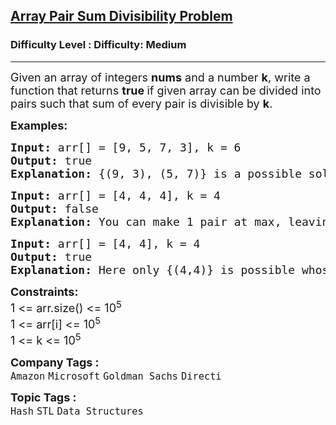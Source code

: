 <h2><a href="https://www.geeksforgeeks.org/problems/array-pair-sum-divisibility-problem3257/1">Array Pair Sum Divisibility Problem</a></h2><h3>Difficulty Level : Difficulty: Medium</h3><hr><div class="problems_problem_content__Xm_eO"><p><span style="font-size: 18px;">Given an array of integers <strong>nums</strong> and a number <strong>k</strong>, write a function that returns <strong>true </strong>if given array can be divided into pairs such that sum of every pair is divisible by <strong>k</strong>.</span></p>
<p><span style="font-size: 18px;"><strong>Examples:</strong></span></p>
<pre><span style="font-size: 18px;"><strong>Input: </strong>arr[] = [9, 5, 7, 3], k = 6
<strong>Output: </strong>true
<strong>Explanation: </strong>{(9, 3), (5, 7)} is a possible solution. 9 + 3 = 12 is divisible by 6 and 7 + 5 = 12 is also divisible by 6.
</span></pre>
<pre><span style="font-size: 18px;"><strong>Input:</strong> arr[] = [4, 4, 4], k = 4
<strong>Output: </strong>false
<strong>Explanation: </strong>You can make 1 pair at max, leaving a single element unpaired.</span>
</pre>
<pre><span style="font-size: 18px;"><strong>Input: </strong>arr[]<strong> </strong>= [4, 4], k = 4
<strong>Output: </strong>true
<strong>Explanation: </strong>Here only {(4,4)} is possible whose sum 4 + 4 = 8 is divisible by 4.</span></pre>
<p><span style="font-size: 18px;"><strong>Constraints:</strong><br>1 &lt;= arr.size() &lt;= 10<sup>5</sup><br>1 &lt;= arr[i] &lt;= 10<sup>5</sup><br>1 &lt;= k &lt;= 10<sup>5</sup></span></p></div><p><span style=font-size:18px><strong>Company Tags : </strong><br><code>Amazon</code>&nbsp;<code>Microsoft</code>&nbsp;<code>Goldman Sachs</code>&nbsp;<code>Directi</code>&nbsp;<br><p><span style=font-size:18px><strong>Topic Tags : </strong><br><code>Hash</code>&nbsp;<code>STL</code>&nbsp;<code>Data Structures</code>&nbsp;
